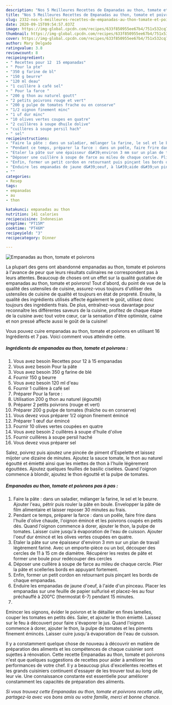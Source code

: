 ```yaml
---
description: "Nos 5 Meilleures Recettes de Empanadas au thon, tomate et poivrons"
title: "Nos 5 Meilleures Recettes de Empanadas au thon, tomate et poivrons"
slug: 2332-nos-5-meilleures-recettes-de-empanadas-au-thon-tomate-et-poivrons
date: 2020-09-15T09:54:57.037Z
image: https://img-global.cpcdn.com/recipes/633f850955ee67b4/751x532cq70/empanadas-au-thon-tomate-et-poivrons-photo-principale-de-la-recette.jpg
thumbnail: https://img-global.cpcdn.com/recipes/633f850955ee67b4/751x532cq70/empanadas-au-thon-tomate-et-poivrons-photo-principale-de-la-recette.jpg
cover: https://img-global.cpcdn.com/recipes/633f850955ee67b4/751x532cq70/empanadas-au-thon-tomate-et-poivrons-photo-principale-de-la-recette.jpg
author: Mary Delgado
ratingvalue: 3.8
reviewcount: 8
recipeingredient:
- " Recettes pour 12  15 empanadas"
- " Pour la pte"
- "350 g farine de bl"
- "150 g beurre"
- "120 ml deau"
- "1 cuillère à café sel"
- " Pour la farce "
- "200 g thon au naturel goutt"
- "2 petits poivrons rouge et vert"
- "200 g pulpe de tomates frache ou en conserve"
- "1/2 oignon finement minc"
- "1 uf dur minc"
- "10 olives vertes coupes en quatre"
- "2 cuillères à soupe dhuile dolive"
- "cuillères à soupe persil hach"
- " sel"
recipeinstructions:
- "Faire la pâte : dans un saladier, mélanger la farine, le sel et le beurre. Ajouter l&#39;eau, pétrir puis rouler la pâte en boule. Envelopper la pâte de film alimentaire et laisser reposer 30 minutes au frais."
- "Pendant ce temps, préparer la farce : dans un poêle, faire frire dans l&#39;huile d&#39;olive chaude, l&#39;oignon émincé et les poivrons coupés en petits dés. Quand l&#39;oignon commence à dorer, ajouter le thon, la pulpe de tomates. Laisser cuire jusqu&#39;à évaporation de l&#39;eau de cuisson. Ajouter l&#39;oeuf dur émincé et les olives vertes coupées en quatre."
- "Etaler la pâte sur une épaisseur d&#39;environ 3 mm sur un plan de travail légèrement fariné. Avec un emporte-pièce ou un bol, découper des cercles de 11 à 15 cm de diamètre. Récupérer les restes de pâte et former une boule pour redécouper des cercles"
- "Déposer une cuillère à soupe de farce au mileu de chaque cercle. Plier la pâte et scellerles bords en appuyant fortement."
- "Enfin, former un petit cordon en retournant puis pinçant les bords de chaque empanadas."
- "Enduire les empanadas de jaune d&#39;oeuf, à l&#39;aide d&#39;un pinceau. Placer les empanadas sur une feuille de papier sulfurisé et placez-les au four préchauffé à 200°C (thermostat 6-7) pendant 15 minutes."
- ""
categories:
- Resep
tags:
- empanadas
- au
- thon

katakunci: empanadas au thon 
nutrition: 141 calories
recipecuisine: Indonesian
preptime: "PT15M"
cooktime: "PT46M"
recipeyield: "3"
recipecategory: Dinner

---
```



![Empanadas au thon, tomate et poivrons](https://img-global.cpcdn.com/recipes/633f850955ee67b4/751x532cq70/empanadas-au-thon-tomate-et-poivrons-photo-principale-de-la-recette.jpg)

La plupart des gens ont abandonné empanadas au thon, tomate et poivrons à l'avance de peur que leurs résultats culinaires ne correspondent pas à leurs attentes. Beaucoup de choses ont un effet sur la qualité gustative de empanadas au thon, tomate et poivrons! Tout d'abord, du point de vue de la qualité des ustensiles de cuisine, assurez-vous toujours d'utiliser des ustensiles de cuisine de qualité et toujours en état de propreté. Ensuite, la qualité des ingrédients utilisés affecte également le goût, utilisez donc toujours des ingrédients frais. De plus, entraînez-vous davantage pour reconnaître les différentes saveurs de la cuisine, profitez de chaque étape de la cuisine avec tout votre cœur, car la sensation d'être optimiste, calme et non pressé affecte aussi le goût de la cuisine!

<!--inarticleads1-->

Vous pouvez cuire empanadas au thon, tomate et poivrons en utilisant 16 Ingrédients et 7 pas. Voici comment vous atteindre cette.

##### Ingrédients de empanadas au thon, tomate et poivrons :

1. Vous avez besoin  Recettes pour 12 à 15 empanadas
1. Vous avez besoin  Pour la pâte
1. Vous avez besoin 350 g farine de blé
1. Fournir 150 g beurre
1. Vous avez besoin 120 ml d&#39;eau
1. Fournir 1 cuillère à café sel
1. Préparer  Pour la farce :
1. Utilisation 200 g thon au naturel (égoutté)
1. Préparer 2 petits poivrons (rouge et vert)
1. Préparer 200 g pulpe de tomates (fraîche ou en conserve)
1. Vous devez vous préparer 1/2 oignon finement émincé
1. Préparer 1 œuf dur émincé
1. Fournir 10 olives vertes coupées en quatre
1. Vous avez besoin 2 cuillères à soupe d&#39;huile d&#39;olive
1. Fournir cuillères à soupe persil haché
1. Vous devez vous préparer  sel


Salez, poivrez puis ajoutez une pincée de piment d&#39;Espelette et laissez mijoter une dizaine de minutes. Ajoutez la sauce tomate, le thon au naturel égoutté et émietté ainsi que les miettes de thon à l&#39;huile légèrement égouttées. Ajoutez quelques feuilles de basilic ciselées. Quand l&#39;oignon commence à blondir, ajoutez le thon égoutté et la pulpe de tomates. 

<!--inarticleads2-->

##### Empanadas au thon, tomate et poivrons pas à pas :

1. Faire la pâte : dans un saladier, mélanger la farine, le sel et le beurre. Ajouter l&#39;eau, pétrir puis rouler la pâte en boule. Envelopper la pâte de film alimentaire et laisser reposer 30 minutes au frais.
1. Pendant ce temps, préparer la farce : dans un poêle, faire frire dans l&#39;huile d&#39;olive chaude, l&#39;oignon émincé et les poivrons coupés en petits dés. Quand l&#39;oignon commence à dorer, ajouter le thon, la pulpe de tomates. Laisser cuire jusqu&#39;à évaporation de l&#39;eau de cuisson. Ajouter l&#39;oeuf dur émincé et les olives vertes coupées en quatre.
1. Etaler la pâte sur une épaisseur d&#39;environ 3 mm sur un plan de travail légèrement fariné. Avec un emporte-pièce ou un bol, découper des cercles de 11 à 15 cm de diamètre. Récupérer les restes de pâte et former une boule pour redécouper des cercles
1. Déposer une cuillère à soupe de farce au mileu de chaque cercle. Plier la pâte et scellerles bords en appuyant fortement.
1. Enfin, former un petit cordon en retournant puis pinçant les bords de chaque empanadas.
1. Enduire les empanadas de jaune d&#39;oeuf, à l&#39;aide d&#39;un pinceau. Placer les empanadas sur une feuille de papier sulfurisé et placez-les au four préchauffé à 200°C (thermostat 6-7) pendant 15 minutes.
1. 


Emincer les oignons, évider le poivron et le détailler en fines lamelles, couper les tomates en petits dés. Saler, et ajouter le thon émietté. Laissez sur le feu à découvert pour faire s&#39;évaporer le jus. Quand l&#39;oignon commence à dorer, ajouter le thon, la pulpe de tomates et les piments finement émincés. Laisser cuire jusqu&#39;à évaporation de l&#39;eau de cuisson. 

<!--inarticleads1-->

<p>
Il y a constamment quelque chose de nouveau à découvrir en matière de préparation des aliments et les compétences de chaque cuisinier sont sujettes à rénovation. Cette recette Empanadas au thon, tomate et poivrons n'est que quelques suggestions de recettes pour aider à améliorer les performances de votre chef. Il y a beaucoup plus d'excellentes recettes et les grands cuisiniers continuent d'essayer de les trouver tout au long de leur vie. Une connaissance constante est essentielle pour améliorer constamment les capacités de préparation des aliments.
</p>

<p>
<i>Si vous trouvez cette Empanadas au thon, tomate et poivrons recette utile, partagez-la avec vos bons amis ou votre famille, merci et bonne chance.</i>
</p>
